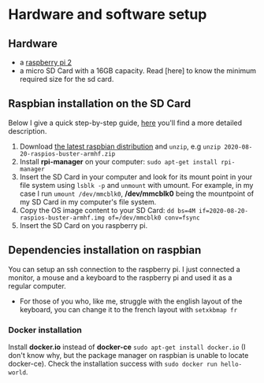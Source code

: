 # Hardware and software setup
## Hardware
- a [raspberry pi 2](https://www.raspberrypi.org/products/raspberry-pi-2-model-b/)
- a micro SD Card with a 16GB capacity. Read [here] to know the minimum required size for the sd card.

## Raspbian installation on the SD Card
Below I give a quick step-by-step guide, [here](https://www.raspberrypi.org/documentation/installation/installing-images/) you'll find a more detailed description.
1. Download [the latest raspbian distribution](https://www.raspberrypi.org/downloads/raspberry-pi-os/) and `unzip`, e.g `unzip 2020-08-20-raspios-buster-armhf.zip`
2. Install **rpi-manager** on your computer: `sudo apt-get install rpi-manager`
3. Insert the SD Card in your computer and look for its mount point in your file system using `lsblk -p` and `unmount` with umount. For example, in my case I run `umount /dev/mmcblk0`, **/dev/mmcblk0** being the mountpoint of my SD Card in my computer's file system.
4. Copy the OS image content to your SD Card: `dd bs=4M if=2020-08-20-raspios-buster-armhf.img of=/dev/mmcblk0 conv=fsync`
5. Insert the SD Card on you raspberry pi.

## Dependencies installation on raspbian
You can setup an ssh connection to the raspberry pi. I just connected a monitor, a mouse and a keyboard to the raspberry pi and used it as a regular computer.
- For those of you who, like me, struggle with the english layout of the keyboard, you can change it to the french layout with `setxkbmap fr`

### Docker installation
Install **docker.io** instead of **docker-ce** `sudo apt-get install docker.io` (I don't know why, but the package manager on raspbian is unable to locate docker-ce).
Check the installation success with `sudo docker run hello-world`.

